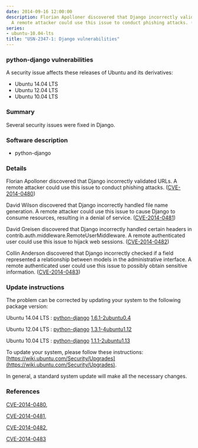 ```yaml
---
date: 2014-09-16 12:00:00
description: Florian Apolloner discovered that Django incorrectly validated URLs.
  A remote attacker could use this issue to conduct phishing attacks. ([CVE-2014-0480](http://people.ubuntu.com/~ubuntu-security/cve/CVE-2014-0480))
series:
- ubuntu-10.04-lts
title: "USN-2347-1: Django vulnerabilities"
---
```


### python-django vulnerabilities

A security issue affects these releases of Ubuntu and its derivatives:

* Ubuntu 14.04 LTS
* Ubuntu 12.04 LTS
* Ubuntu 10.04 LTS

### Summary

Several security issues were fixed in Django. 

### Software description

* python-django 

### Details

Florian Apolloner discovered that Django incorrectly validated URLs. A remote attacker could use this issue to conduct phishing attacks. ([CVE-2014-0480](http://people.ubuntu.com/~ubuntu-security/cve/CVE-2014-0480))

David Wilson discovered that Django incorrectly handled file name generation. A remote attacker could use this issue to cause Django to consume resources, resulting in a denial of service. ([CVE-2014-0481](http://people.ubuntu.com/~ubuntu-security/cve/CVE-2014-0481))

David Greisen discovered that Django incorrectly handled certain headers in contrib.auth.middleware.RemoteUserMiddleware. A remote authenticated user could use this issue to hijack web sessions. ([CVE-2014-0482](http://people.ubuntu.com/~ubuntu-security/cve/CVE-2014-0482))

Collin Anderson discovered that Django incorrectly checked if a field represented a relationship between models in the administrative interface. A remote authenticated user could use this issue to possibly obtain sensitive information. ([CVE-2014-0483](http://people.ubuntu.com/~ubuntu-security/cve/CVE-2014-0483)) 

### Update instructions

The problem can be corrected by updating your system to the following package version:

Ubuntu 14.04 LTS
 : [python-django](https://launchpad.net/ubuntu/+source/python-django) <span> [1.6.1-2ubuntu0.4](https://launchpad.net/ubuntu/+source/python-django/1.6.1-2ubuntu0.4) </span> 

Ubuntu 12.04 LTS
 : [python-django](https://launchpad.net/ubuntu/+source/python-django) <span> [1.3.1-4ubuntu1.12](https://launchpad.net/ubuntu/+source/python-django/1.3.1-4ubuntu1.12) </span> 

Ubuntu 10.04 LTS
 : [python-django](https://launchpad.net/ubuntu/+source/python-django) <span> [1.1.1-2ubuntu1.13](https://launchpad.net/ubuntu/+source/python-django/1.1.1-2ubuntu1.13) </span> 

To update your system, please follow these instructions: [https://wiki.ubuntu.com/Security/Upgrades](https://wiki.ubuntu.com/Security/Upgrades).

In general, a standard system update will make all the necessary changes. 

### References

 [CVE-2014-0480](http://people.ubuntu.com/~ubuntu-security/cve/CVE-2014-0480), 

 [CVE-2014-0481](http://people.ubuntu.com/~ubuntu-security/cve/CVE-2014-0481), 

 [CVE-2014-0482](http://people.ubuntu.com/~ubuntu-security/cve/CVE-2014-0482), 

 [CVE-2014-0483](http://people.ubuntu.com/~ubuntu-security/cve/CVE-2014-0483)
